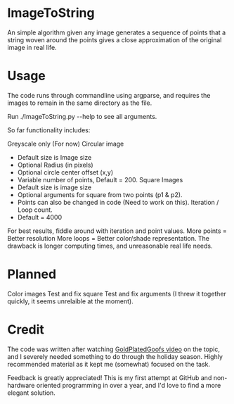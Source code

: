 # ImageToString
An simple algorithm given any image generates a sequence of points that a string woven around the points gives a close approximation of the original image in real life.

# Usage
The code runs through commandline using argparse, and requires the images to remain in the same directory as the file.

Run ./ImageToString.py --help to see all arguments.

So far functionality includes:

Greyscale only (For now)
Circular image
 - Default size is Image size
 - Optional Radius (in pixels)
 - Optional circle center offset (x,y)
 - Variable number of points, Default = 200.
Square Images
 - Default size is image size
 - Optional arguments for square from two points (p1 & p2).
 - Points can also be changed in code (Need to work on this).
Iteration / Loop count.
  - Default = 4000

For best results, fiddle around with iteration and point values. 
More points = Better resolution
More loops = Better color/shade representation.
The drawback is longer computing times, and unreasonable real life needs.

# Planned

Color images
Test and fix square
Test and fix arguments (I threw it together quickly, it seems unrelaible at the moment).


# Credit

The code was written after watching [GoldPlatedGoofs video](https://youtu.be/-S_l8GGxOhU) on the topic, and I severely needed something to do through the holiday season. Highly recommended material as it kept me (somewhat) focused on the task.

Feedback is greatly appreciated! This is my first attempt at GitHub and non-hardware oriented programming in over a year, and I'd love to find a more elegant solution.
